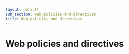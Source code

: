 ```yaml
---
layout: default
sub_section: web-policies-and-directives
title: Web policies and directives
---
```


# Web policies and directives